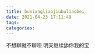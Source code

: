 ```yaml
---
title: buxiangliaojiubuliaobei
date: 2021-04-23 17:11:49
tags:
categories:
---
```



不想聊就不聊呗  明天继续舔你我的宝